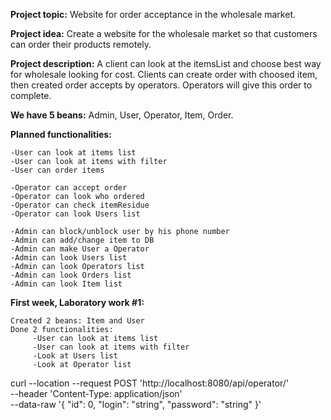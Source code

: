 

**Project topic:** Website for order acceptance in the wholesale market.

**Project idea:** Create a website for the wholesale market so that customers 
can order their products remotely.

**Project description:** A client can look at the itemsList and choose best way for wholesale looking for cost. Clients can create order with choosed item, then created order accepts by operators. Operators will give this order to complete.

**We have 5 beans:** Admin, User, Operator, Item, Order.

**Planned functionalities:**
    
    -User can look at items list
    -User can look at items with filter
    -User can order items
    
    -Operator can accept order
    -Operator can look who ordered
    -Operator can check itemResidue
    -Operator can look Users list

    -Admin can block/unblock user by his phone number
    -Admin can add/change item to DB
    -Admin can make User a Operator
    -Admin can look Users list
    -Admin can look Operators list
    -Admin can look Orders list
    -Admin can look Item list

**First week, Laboratory work #1:**
    
    Created 2 beans: Item and User
    Done 2 functionalities: 
         -User can look at items list
         -User can look at items with filter
         -Look at Users list
         -Look at Operator list




curl --location --request POST 'http://localhost:8080/api/operator/' \
--header 'Content-Type: application/json' \
--data-raw '{
"id": 0,
"login": "string",
"password": "string"
}'

